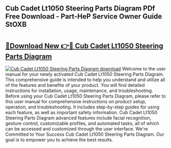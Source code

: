 ## Cub Cadet Lt1050 Steering Parts Diagram PDf Free Download - Part-HeP Service Owner Guide StOXB

# <h2><a href="http://dfnadr.blite.top/?on=Cub+Cadet+Lt1050+Steering+Parts+Diagram">🔗Download New 👉🔴 Cub Cadet Lt1050 Steering Parts Diagram</a></h2>

[![Cub Cadet Lt1050 Steering Parts Diagram download](https://i.imgur.com/lujVjoI.png)](http://dfnadr.blite.top/?on=Cub+Cadet+Lt1050+Steering+Parts+Diagram)
Welcome to the user manual for your newly activated Cub Cadet Lt1050 Steering Parts Diagram. This comprehensive guide is intended to help you understand and utilize all of the features and benefits of your product. You will find detailed instructions for installation, usage, maintenance, and troubleshooting. Before using your Cub Cadet Lt1050 Steering Parts Diagram, please refer to this user manual for comprehensive instructions on product setup, operation, and troubleshooting. It includes step-by-step guides for using each feature, as well as important safety information. Cub Cadet Lt1050 Steering Parts Diagram advanced features include facial recognition, gesture control, customizable profiles, and automated tasks, all of which can be accessed and customized through the user interface. We're Committed to Your Success Cub Cadet Lt1050 Steering Parts Diagram. Our goal is to empower you to achieve the best results.

